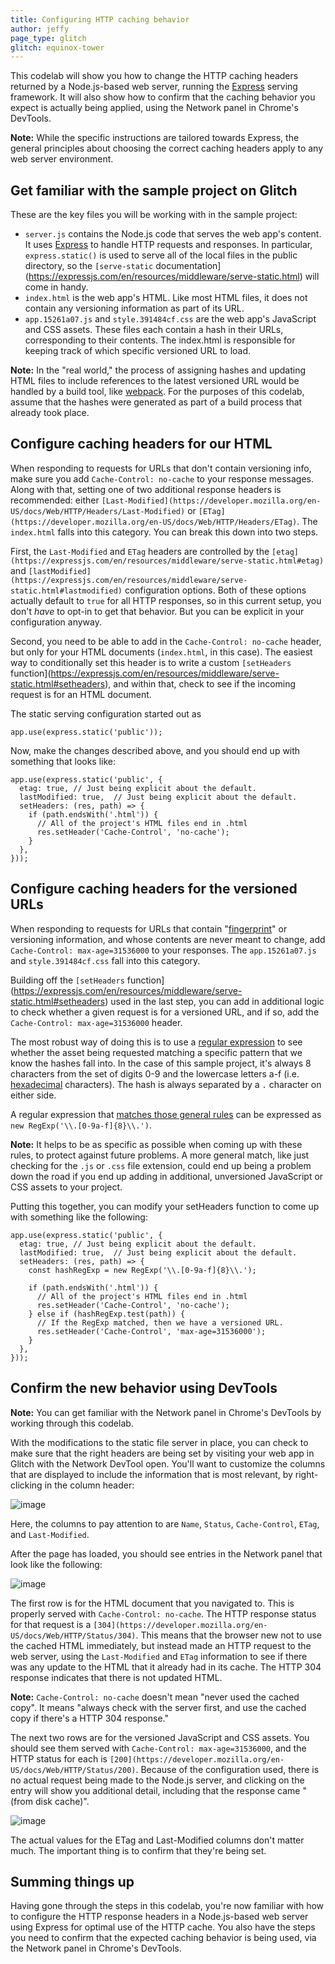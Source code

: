 ```yaml
---
title: Configuring HTTP caching behavior
author: jeffy
page_type: glitch
glitch: equinox-tower 
---
```


This codelab will show you how to change the HTTP caching headers returned by a
Node.js-based web server, running the [Express](https://expressjs.com/) serving
framework. It will also show how to confirm that the caching behavior you expect
is actually being applied, using the Network panel in Chrome's DevTools.

**Note:** While the specific instructions are tailored towards Express, the general
principles about choosing the correct caching headers apply to any web server
environment.

## Get familiar with the sample project on Glitch

These are the key files you will be working with in the sample project:

+  `server.js` contains the Node.js code that serves the web app's
    content. It uses [Express](https://expressjs.com/) to handle HTTP requests
    and responses. In particular, `express.static()` is used to serve all of
    the local files in the public directory, so the
    `[serve-static` documentation](https://expressjs.com/en/resources/middleware/serve-static.html)
    will come in handy.
+  `index.html` is the web app's HTML. Like most HTML files, it does not
    contain any versioning information as part of its URL.
+  `app.15261a07.js` and `style.391484cf.css` are the web app's JavaScript
    and CSS assets. These files each contain a hash in their URLs,
    corresponding to their contents. The index.html is responsible for keeping
    track of which specific versioned URL to load.

**Note:** In the "real world," the process of assigning hashes and updating HTML
files to include references to the latest versioned URL would be handled by a
build tool, like
[webpack](https://webpack.js.org/guides/caching/#output-filenames). For the
purposes of this codelab, assume that the hashes were generated as part of a
build process that already took place.

## Configure caching headers for our HTML

When responding to requests for URLs that don't contain versioning info, make
sure you add `Cache-Control: no-cache` to your response messages. Along with
that, setting one of two additional response headers is recommended: either
`[Last-Modified](https://developer.mozilla.org/en-US/docs/Web/HTTP/Headers/Last-Modified)`
or `[ETag](https://developer.mozilla.org/en-US/docs/Web/HTTP/Headers/ETag)`. The
`index.html` falls into this category. You can break this down into two steps.

First, the `Last-Modified` and `ETag` headers are controlled by the
`[etag](https://expressjs.com/en/resources/middleware/serve-static.html#etag)`
and
`[lastModified](https://expressjs.com/en/resources/middleware/serve-static.html#lastmodified)`
configuration options. Both of these options actually default to `true` for all
HTTP responses, so in this current setup, you don't _have_ to opt-in to get that
behavior. But you can be explicit in your configuration anyway.

Second, you need to be able to add in the `Cache-Control: no-cache` header, but
only for your HTML documents (`index.html`, in this case). The easiest way to
conditionally set this header is to write a custom
`[setHeaders` function](https://expressjs.com/en/resources/middleware/serve-static.html#setheaders),
and within that, check to see if the incoming request is for an HTML document.

The static serving configuration started out as 

```  
app.use(express.static('public'));  

```

Now, make the changes described above, and you should end up with something that
looks like:

```
app.use(express.static('public', {
  etag: true, // Just being explicit about the default.
  lastModified: true,  // Just being explicit about the default.
  setHeaders: (res, path) => {
    if (path.endsWith('.html')) {
      // All of the project's HTML files end in .html
      res.setHeader('Cache-Control', 'no-cache');
    }
  },
}));

```

## Configure caching headers for the versioned URLs

When responding to requests for URLs that contain
"[fingerprint](https://en.wikipedia.org/wiki/Fingerprint_(computing))" or
versioning information, and whose contents are never meant to change, add
`Cache-Control: max-age=31536000` to your responses. The `app.15261a07.js` and
`style.391484cf.css` fall into this category.

Building off the
`[setHeaders` function](https://expressjs.com/en/resources/middleware/serve-static.html#setheaders)
used in the last step, you can add in additional logic to check whether a given
request is for a versioned URL, and if so, add the `Cache-Control:
max-age=31536000` header.

The most robust way of doing this is to use a
[regular expression](https://developer.mozilla.org/en-US/docs/Web/JavaScript/Guide/Regular_Expressions)
to see whether the asset being requested matching a specific pattern that we
know the hashes fall into. In the case of this sample project, it's always 8
characters from the set of digits 0-9 and the lowercase letters a-f (i.e.
[hexadecimal](https://en.wikipedia.org/wiki/Hexadecimal) characters). The hash
is always separated by a `.` character on either side.

A regular expression that
[matches those general rules](https://jex.im/regulex/#!flags=&re=%5C.%5B0-9a-f%5D%7B8%7D%5C.)
can be expressed as `new RegExp('\\.[0-9a-f]{8}\\.')`.

**Note:** It helps to be as specific as possible when coming up with these rules,
to protect against future problems. A more general match, like just checking for
the `.js` or `.css` file extension, could end up being a problem down the road
if you end up adding in additional, unversioned JavaScript or CSS assets to your
project.

Putting this together, you can modify your setHeaders function to come up with
something like the following:

```
app.use(express.static('public', {
  etag: true, // Just being explicit about the default.
  lastModified: true,  // Just being explicit about the default.
  setHeaders: (res, path) => {
    const hashRegExp = new RegExp('\\.[0-9a-f]{8}\\.');

    if (path.endsWith('.html')) {
      // All of the project's HTML files end in .html
      res.setHeader('Cache-Control', 'no-cache');
    } else if (hashRegExp.test(path)) {
      // If the RegExp matched, then we have a versioned URL.
      res.setHeader('Cache-Control', 'max-age=31536000');
    }
  },
}));
```

## Confirm the new behavior using DevTools

**Note:** You can get familiar with the Network panel in Chrome's DevTools by
working through this codelab.

With the modifications to the static file server in place, you can check to make
sure that the right headers are being set by visiting your web app in Glitch
with the Network DevTool open. You'll want to customize the columns that are
displayed to include the information that is most relevant, by right-clicking in
the column header:

![image](./configure-response-headers.png)

Here, the columns to pay attention to are `Name`, `Status`, `Cache-Control`,
`ETag`, and `Last-Modified`.

After the page has loaded, you should see entries in the Network panel that look
like the following:

![image](./network-panel.png)

The first row is for the HTML document that you navigated to. This is properly
served with `Cache-Control: no-cache`. The HTTP response status for that request
is a `[304](https://developer.mozilla.org/en-US/docs/Web/HTTP/Status/304)`. This
means that the browser new not to use the cached HTML immediately, but instead
made an HTTP request to the web server, using the `Last-Modified` and `ETag`
information to see if there was any update to the HTML that it already had in
its cache. The HTTP 304 response indicates that there is not updated HTML.

**Note:** `Cache-Control: no-cache` doesn't mean "never used the cached copy". It
means "always check with the server first, and use the cached copy if there's a
HTTP 304 response."

The next two rows are for the versioned JavaScript and CSS assets. You should
see them served with `Cache-Control: max-age=31536000`, and the HTTP status for
each is `[200](https://developer.mozilla.org/en-US/docs/Web/HTTP/Status/200)`.
Because of the configuration used, there is no actual request being made to the
Node.js server, and clicking on the entry will show you additional detail,
including that the response came "(from disk cache)".

![image](./status-code.png)

The actual values for the ETag and Last-Modified columns don't matter much. The
important thing is to confirm that they're being set.

## Summing things up

Having gone through the steps in this codelab, you're now familiar with how to
configure the HTTP response headers in a Node.js-based web server using Express
for optimal use of the HTTP cache. You also have the steps you need to confirm
that the expected caching behavior is being used, via the Network panel in
Chrome's DevTools.
